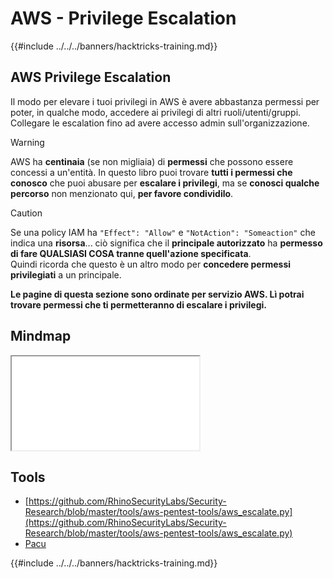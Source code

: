# AWS - Privilege Escalation

{{#include ../../../banners/hacktricks-training.md}}

## AWS Privilege Escalation

Il modo per elevare i tuoi privilegi in AWS è avere abbastanza permessi per poter, in qualche modo, accedere ai privilegi di altri ruoli/utenti/gruppi. Collegare le escalation fino ad avere accesso admin sull'organizzazione.

> [!WARNING]
> AWS ha **centinaia** (se non migliaia) di **permessi** che possono essere concessi a un'entità. In questo libro puoi trovare **tutti i permessi che conosco** che puoi abusare per **escalare i privilegi**, ma se **conosci qualche percorso** non menzionato qui, **per favore condividilo**.

> [!CAUTION]
> Se una policy IAM ha `"Effect": "Allow"` e `"NotAction": "Someaction"` che indica una **risorsa**... ciò significa che il **principale autorizzato** ha **permesso di fare QUALSIASI COSA tranne quell'azione specificata**.\
> Quindi ricorda che questo è un altro modo per **concedere permessi privilegiati** a un principale.

**Le pagine di questa sezione sono ordinate per servizio AWS. Lì potrai trovare permessi che ti permetteranno di escalare i privilegi.**

## Mindmap

<iframe src="../../../pdfs/AWS_Services.pdf" title="AWS Services Mindmap"></iframe>

## Tools

- [https://github.com/RhinoSecurityLabs/Security-Research/blob/master/tools/aws-pentest-tools/aws_escalate.py](https://github.com/RhinoSecurityLabs/Security-Research/blob/master/tools/aws-pentest-tools/aws_escalate.py)
- [Pacu](https://github.com/RhinoSecurityLabs/pacu)

{{#include ../../../banners/hacktricks-training.md}}
